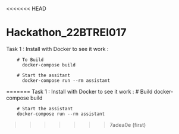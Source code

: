 <<<<<<< HEAD
# Hackathon_22BTREI017

Task 1 : 
    Install with Docker to see it work : 
       
        # To Build  
          docker-compose build

        # Start the assitant
          docker-compose run --rm assistant
=======
Task 1 : 
    Install with Docker to see it work : 
        # Build
        docker-compose build  

        # Start the assistant
        docker-compose run --rm assistant  
>>>>>>> 7adea0e (first)
